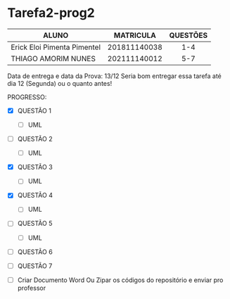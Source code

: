 # Tarefa2-prog2

| ALUNO  |      MATRICULA     |  QUESTÕES |
|----------|:-------------:|:------:|
| Erick Eloi Pimenta Pimentel |  201811140038 | 1-4 |
| THIAGO AMORIM NUNES |    202111140012   |   5-7 |

Data de entrega e data da Prova: 13/12
Seria bom entregar essa tarefa até dia 12 (Segunda) ou o quanto antes!

PROGRESSO:
- [x] QUESTÃO 1
  - [ ] UML
- [ ] QUESTÃO 2
  - [ ] UML
- [x] QUESTÃO 3
  - [ ] UML
- [x] QUESTÃO 4
  - [ ] UML
- [ ] QUESTÃO 5
  - [ ] UML
- [ ] QUESTÃO 6
- [ ] QUESTÃO 7

- [ ] Criar Documento Word Ou Zipar os códigos do repositório e enviar pro professor
